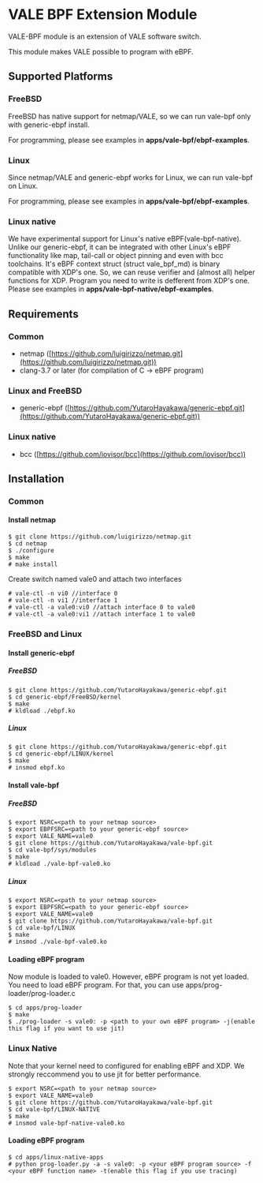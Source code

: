 # VALE BPF Extension Module
VALE-BPF module is an extension of VALE software switch.

This module makes VALE possible to program with eBPF.

## Supported Platforms
### FreeBSD
FreeBSD has native support for netmap/VALE, so we can run vale-bpf only with generic-ebpf install.

For programming, please see examples in **apps/vale-bpf/ebpf-examples**.

### Linux 
Since netmap/VALE and generic-ebpf works for Linux, we can run vale-bpf on Linux.

For programming, please see examples in **apps/vale-bpf/ebpf-examples**.

### Linux native
We have experimental support for Linux's native eBPF(vale-bpf-native). Unlike our generic-ebpf, it can be integrated with
other Linux's eBPF functionality like map, tail-call or object pinning and even with bcc toolchains.
It's eBPF context struct (struct vale\_bpf\_md) is binary compatible with XDP's one. So, we can reuse
verifier and (almost all) helper functions for XDP. Program you need to write is defferent from XDP's one. Please see examples in **apps/vale-bpf-native/ebpf-examples**.

## Requirements

### Common
- netmap ([https://github.com/luigirizzo/netmap.git](https://github.com/luigirizzo/netmap.git))
- clang-3.7 or later (for compilation of C -> eBPF program)

### Linux and FreeBSD
- generic-ebpf ([https://github.com/YutaroHayakawa/generic-ebpf.git](https://github.com/YutaroHayakawa/generic-ebpf.git))

### Linux native
- bcc ([https://github.com/iovisor/bcc](https://github.com/iovisor/bcc))



## Installation

### Common
#### Install netmap

```
$ git clone https://github.com/luigirizzo/netmap.git
$ cd netmap
$ ./configure
$ make
# make install
```

Create switch named vale0 and attach two interfaces

```
# vale-ctl -n vi0 //interface 0
# vale-ctl -n vi1 //interface 1
# vale-ctl -a vale0:vi0 //attach interface 0 to vale0
# vale-ctl -a vale0:vi1 //attach interface 1 to vale0
```

### FreeBSD and Linux
#### Install generic-ebpf

##### FreeBSD

```
$ git clone https://github.com/YutaroHayakawa/generic-ebpf.git
$ cd generic-ebpf/FreeBSD/kernel
$ make
# kldload ./ebpf.ko
```

##### Linux

```
$ git clone https://github.com/YutaroHayakawa/generic-ebpf.git
$ cd generic-ebpf/LINUX/kernel
$ make
# insmod ebpf.ko
```

#### Install vale-bpf

##### FreeBSD

```
$ export NSRC=<path to your netmap source>
$ export EBPFSRC=<path to your generic-ebpf source>
$ export VALE_NAME=vale0
$ git clone https://github.com/YutaroHayakawa/vale-bpf.git
$ cd vale-bpf/sys/modules
$ make
# kldload ./vale-bpf-vale0.ko
```

##### Linux
```
$ export NSRC=<path to your netmap source>
$ export EBPFSRC=<path to your generic-ebpf source>
$ export VALE_NAME=vale0
$ git clone https://github.com/YutaroHayakawa/vale-bpf.git
$ cd vale-bpf/LINUX
$ make
# insmod ./vale-bpf-vale0.ko
```

#### Loading eBPF program
Now module is loaded to vale0. However, eBPF program is not yet loaded.
You need to load eBPF program. For that, you can use apps/prog-loader/prog-loader.c

```
$ cd apps/prog-loader
$ make
$ ./prog-loader -s vale0: -p <path to your own eBPF program> -j(enable this flag if you want to use jit)
```

### Linux Native

Note that your kernel need to configured for enabling eBPF and XDP. We strongly reccommend you to use jit for better performance.

```
$ export NSRC=<path to your netmap source>
$ export VALE_NAME=vale0
$ git clone https://github.com/YutaroHayakawa/vale-bpf.git
$ cd vale-bpf/LINUX-NATIVE
$ make
# insmod vale-bpf-native-vale0.ko
```

#### Loading eBPF program

```
$ cd apps/linux-native-apps
# python prog-loader.py -a -s vale0: -p <your eBPF program source> -f <your eBPF function name> -t(enable this flag if you use tracing)
```
